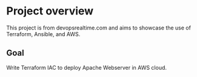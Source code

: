 # Project overview

This project is from devopsrealtime.com and aims to showcase the use of Terraform, Ansible, and AWS.

## Goal

Write Terraform IAC to deploy Apache Webserver in AWS cloud.